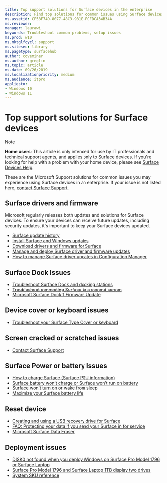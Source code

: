 ```yaml
---
title: Top support solutions for Surface devices in the enterprise
description: Find top solutions for common issues using Surface devices in the enterprise.
ms.assetid: CF58F74D-8077-48C3-981E-FCFDCA34B34A
ms.reviewer: 
manager: laurawi
keywords: Troubleshoot common problems, setup issues
ms.prod: w10
ms.mktglfcycl: support
ms.sitesec: library
ms.pagetype: surfacehub
author: coveminer
ms.author: greglin
ms.topic: article
ms.date: 09/26/2019
ms.localizationpriority: medium
ms.audience: itpro
appliesto:
- Windows 10
- Windows 11
---
```


# Top support solutions for Surface devices

> [!Note]
> **Home users**: This article is only intended for use by IT professionals and technical support agents, and applies only to Surface devices. If you're looking for help with a problem with your home device, please see [Surface Devices Help](https://support.microsoft.com/products/surface-devices).

These are the Microsoft Support solutions for common issues you may experience using Surface devices in an enterprise. If your issue is not listed here, [contact Surface Support](contact-surface-support.md?tabs=online).

## Surface drivers and firmware

Microsoft regularly releases both updates and solutions for Surface devices. To ensure your devices can receive future updates, including security updates, it's important to keep your Surface devices updated.

- [Surface update history](https://www.microsoft.com/surface/support/install-update-activate/surface-update-history)
- [Install Surface and Windows updates](https://www.microsoft.com/surface/support/performance-and-maintenance/install-software-updates-for-surface?os=windows-10&=undefined)
- [Download drivers and firmware for Surface](https://support.microsoft.com/help/4023482)
- [Manage and deploy Surface driver and firmware updates](manage-surface-driver-and-firmware-updates.md)
- [How to manage Surface driver updates in Configuration Manager](https://support.microsoft.com/help/4098906)

## Surface Dock Issues

- [Troubleshoot Surface Dock and docking stations](https://support.microsoft.com/help/4023468/surface-troubleshoot-surface-dock-and-docking-stations)
- [Troubleshoot connecting Surface to a second screen](https://support.microsoft.com/help/4023496)
- [Microsoft Surface Dock 1 Firmware Update](surface-dock-firmware-update.md)

## Device cover or keyboard issues

- [Troubleshoot your Surface Type Cover or keyboard](https://www.microsoft.com/surface/support/hardware-and-drivers/troubleshoot-surface-keyboards)

## Screen cracked or scratched issues

- [Contact Surface Support](contact-surface-support.md?tabs=online)

## Surface Power or battery Issues

- [How to charge Surface (Surface PSU information)](https://support.microsoft.com/help/4023496)
- [Surface battery won’t charge or Surface won’t run on battery](https://support.microsoft.com/help/4023536)
- [Surface won’t turn on or wake from sleep](https://support.microsoft.com/help/4023537)
- [Maximize your Surface battery life](https://support.microsoft.com/help/4483194)

## Reset device

- [Creating and using a USB recovery drive for Surface](https://support.microsoft.com/help/4023512)
- [FAQ: Protecting your data if you send your Surface in for service](https://support.microsoft.com/help/4023508)
- [Microsoft Surface Data Eraser](microsoft-surface-data-eraser.md)

## Deployment issues

- [DISK0 not found when you deploy Windows on Surface Pro Model 1796 or Surface Laptop](https://support.microsoft.com/help/4046108)
- [Surface Pro Model 1796 and Surface Laptop 1TB display two drives](https://support.microsoft.com/help/4046105)
- [System SKU reference](surface-system-sku-reference.md)

